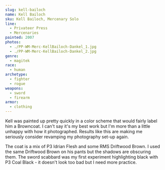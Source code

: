 ```yaml
---
slug: kell-bailoch
name: Kell Bailoch
sku: Kell Bailoch, Mercenary Solo
line:
  - Privateer Press
  - Mercenaries
painted: 2007
photos:
  - ./PP-WM-Merc-KellBailoch-Dankel_1.jpg
  - ./PP-WM-Merc-KellBailoch-Dankel_2.jpg
genre:
  - magitek
race:
  - human
archetype:
  - fighter
  - rogue
weapons:
  - sword
  - firearm
armor:
  - clothing
---
```


Kell was painted up pretty quickly in a color scheme that would fairly label him a Browncoat. I can't say it's my best work but I'm more than a little unhappy with how it photographed. Results like this are making me seriously consider revamping my photography set-up again.

The coat is a mix of P3 Idrian Flesh and some RMS Driftwood Brown. I used the same Driftwood Brown on his pants but the shadows are obscuring them. The sword scabbard was my first experiment highlighting black with P3 Coal Black - it doesn't look too bad but I need more practice.
